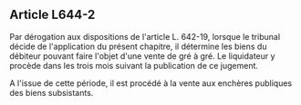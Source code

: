 Article L644-2
----
Par dérogation aux dispositions de l'article L. 642-19, lorsque le tribunal
décide de l'application du présent chapitre, il détermine les biens du débiteur
pouvant faire l'objet d'une vente de gré à gré. Le liquidateur y procède dans
les trois mois suivant la publication de ce jugement.

A l'issue de cette période, il est procédé à la vente aux enchères publiques des
biens subsistants.

